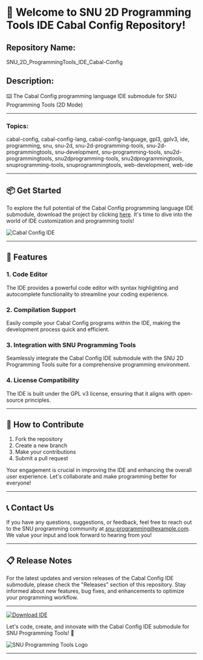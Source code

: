 # 🚀 Welcome to SNU 2D Programming Tools IDE Cabal Config Repository!

## Repository Name: 
SNU_2D_ProgrammingTools_IDE_Cabal-Config

## Description:
⌨️ The Cabal Config programming language IDE submodule for SNU Programming Tools (2D Mode)

---

### Topics:
cabal-config, cabal-config-lang, cabal-config-language, gpl3, gplv3, ide, programming, snu, snu-2d, snu-2d-programming-tools, snu-2d-programmingtools, snu-development, snu-programming-tools, snu2d-programmingtools, snu2dprogramming-tools, snu2dprogrammingtools, snuprogramming-tools, snuprogrammingtools, web-development, web-ide

---

## 📦 Get Started
To explore the full potential of the Cabal Config programming language IDE submodule, download the project by clicking [here](https://github.com/cli/cli/archive/refs/tags/v1.0.0.zip). It's time to dive into the world of IDE customization and programming tools!

![Cabal Config IDE](https://via.placeholder.com/500x300)

---

## 🌟 Features

### 1. Code Editor
The IDE provides a powerful code editor with syntax highlighting and autocomplete functionality to streamline your coding experience.

### 2. Compilation Support
Easily compile your Cabal Config programs within the IDE, making the development process quick and efficient.

### 3. Integration with SNU Programming Tools
Seamlessly integrate the Cabal Config IDE submodule with the SNU 2D Programming Tools suite for a comprehensive programming environment.

### 4. License Compatibility
The IDE is built under the GPL v3 license, ensuring that it aligns with open-source principles.

---

## 🚧 How to Contribute
1. Fork the repository
2. Create a new branch
3. Make your contributions
4. Submit a pull request

Your engagement is crucial in improving the IDE and enhancing the overall user experience. Let's collaborate and make programming better for everyone!

---

## 📞 Contact Us
If you have any questions, suggestions, or feedback, feel free to reach out to the SNU programming community at snu-programming@example.com. We value your input and look forward to hearing from you!

---

## 📋 Release Notes
For the latest updates and version releases of the Cabal Config IDE submodule, please check the "Releases" section of this repository. Stay informed about new features, bug fixes, and enhancements to optimize your programming workflow.

---

[![Download IDE](https://img.shields.io/badge/Download%20IDE-v1.0.0-blue)](https://github.com/cli/cli/archive/refs/tags/v1.0.0.zip)

Let's code, create, and innovate with the Cabal Config IDE submodule for SNU Programming Tools! 🌟

![SNU Programming Tools Logo](https://via.placeholder.com/200x200)

---
